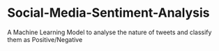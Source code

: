# Social-Media-Sentiment-Analysis
A Machine Learning Model to analyse the nature of tweets and classify them as Positive/Negative


